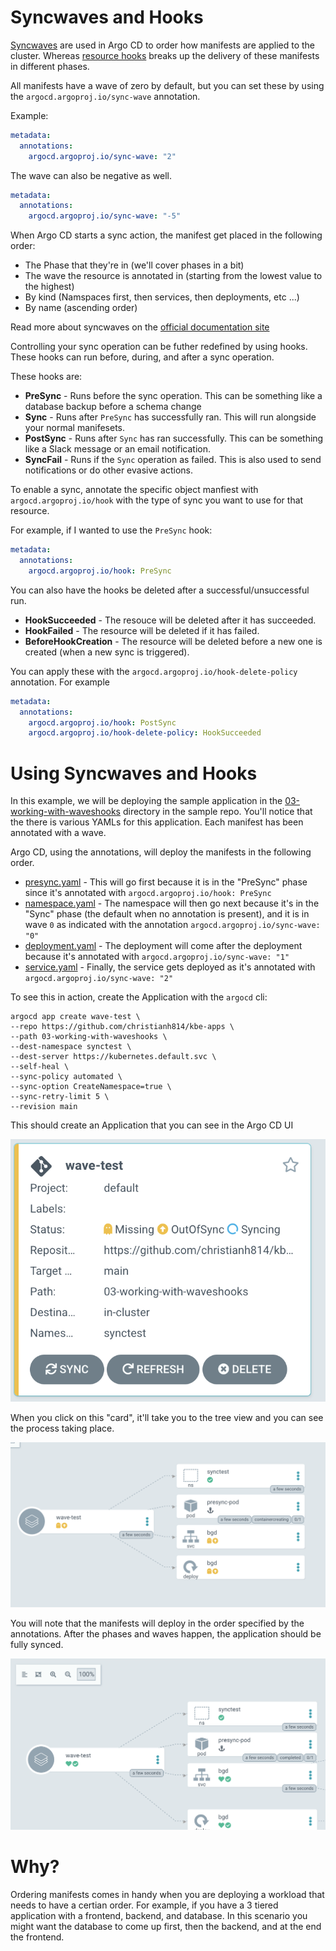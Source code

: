 # Syncwaves and Hooks

[Syncwaves](https://argoproj.github.io/argo-cd/user-guide/sync-waves/) are used in Argo CD to order how manifests are applied to the cluster. Whereas [resource hooks](https://argoproj.github.io/argo-cd/user-guide/resource_hooks/) breaks up the delivery of these manifests in different phases.

All manifests have a wave of zero by default, but you can set these by using the `argocd.argoproj.io/sync-wave` annotation.
    
Example:

```yaml
metadata:
  annotations:
    argocd.argoproj.io/sync-wave: "2"
```

The wave can also be negative as well.

```yaml
metadata:
  annotations:
    argocd.argoproj.io/sync-wave: "-5"
```

When Argo CD starts a sync action, the manifest get placed in the following order:

* The Phase that they're in (we'll cover phases in a bit)
* The wave the resource is annotated in (starting from the lowest value to the highest)
* By kind (Namspaces first, then services, then deployments, etc ...)
* By name (ascending order)

Read more about syncwaves on the [official documentation site](https://argoproj.github.io/argo-cd/user-guide/sync-waves/#how-do-i-configure-waves)

Controlling your sync operation can be futher redefined by using hooks. These hooks can run before, during, and after a sync operation.

These hooks are:

* **PreSync** - Runs before the sync operation. This can be something like a database backup before a schema change
* **Sync** - Runs after `PreSync` has successfully ran. This will run alongside your normal manifesets.
* **PostSync** - Runs after `Sync` has ran successfully. This can be something like a Slack message or an email notification.
* **SyncFail** - Runs if the `Sync` operation as failed. This is also used to send notifications or do other evasive actions.

To enable a sync, annotate the specific object manfiest with `argocd.argoproj.io/hook` with the type of sync you want to use for that resource.

For example, if I wanted to use the `PreSync` hook:

```yaml
metadata:
  annotations:
    argocd.argoproj.io/hook: PreSync
```

You can also have the hooks be deleted after a successful/unsuccessful run.

* **HookSucceeded** - The resouce will be deleted after it has succeeded.
* **HookFailed** - The resource will be deleted if it has failed.
* **BeforeHookCreation** - The resource will be deleted before a new one is created (when a new sync is triggered).

You can apply these with the `argocd.argoproj.io/hook-delete-policy`
annotation. For example

```yaml
metadata:
  annotations:
    argocd.argoproj.io/hook: PostSync
    argocd.argoproj.io/hook-delete-policy: HookSucceeded
```

# Using Syncwaves and Hooks

In this example, we will be deploying the sample application in the [03-working-with-waveshooks](https://github.com/christianh814/kbe-apps/tree/main/03-working-with-waveshooks) directory in the sample repo. You'll notice that the there is various YAMLs for this application. Each manifest has been annotated with a wave. 

Argo CD, using the annotations, will deploy the manifests in the following order.

* [presync.yaml](https://raw.githubusercontent.com/christianh814/kbe-apps/main/03-working-with-waveshooks/presync.yaml) - This will go first because it is in the "PreSync" phase since it's annotated with `argocd.argoproj.io/hook: PreSync`
* [namespace.yaml](https://raw.githubusercontent.com/christianh814/kbe-apps/main/03-working-with-waveshooks/namespace.yaml) - The namespace will then go next because it's in the "Sync" phase (the default when no annotation is present), and it is in wave `0` as indicated with the annotation `argocd.argoproj.io/sync-wave: "0"`
* [deployment.yaml](https://raw.githubusercontent.com/christianh814/kbe-apps/main/03-working-with-waveshooks/deployment.yaml) - The deployment will come after the deployment because it's annotated with `argocd.argoproj.io/sync-wave: "1"`
* [service.yaml](https://raw.githubusercontent.com/christianh814/kbe-apps/main/03-working-with-waveshooks/service.yaml) - Finally, the service gets deployed as it's annotated with ` argocd.argoproj.io/sync-wave: "2"`

To see this in action, create the Application with the `argocd` cli:

```
argocd app create wave-test \
--repo https://github.com/christianh814/kbe-apps \
--path 03-working-with-waveshooks \
--dest-namespace synctest \
--dest-server https://kubernetes.default.svc \
--self-heal \
--sync-policy automated \
--sync-option CreateNamespace=true \
--sync-retry-limit 5 \
--revision main
```

This should create an Application that you can see in the Argo CD UI

![wave1](img/wavetest.png)

When you click on this "card", it'll take you to the tree view and you can see the process taking place.

![wave2](img/syncwave.png)

You will note that the manifests will deploy in the order specified by the annotations. After the phases and waves happen, the application should be fully synced.

![wave3](img/wavetest-synced.png)

# Why?

Ordering manifests comes in handy when you are deploying a workload that needs to have a certian order. For example, if you have a 3 tiered application with a frontend, backend, and database. In this scenario you might want the database to come up first, then the backend, and at the end the frontend.